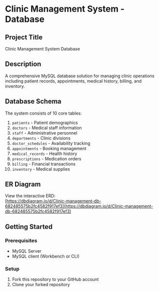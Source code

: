 # Clinic Management System - Database

## Project Title
Clinic Management System Database

## Description
A comprehensive MySQL database solution for managing clinic operations including patient records, appointments, medical history, billing, and inventory.

## Database Schema
The system consists of 10 core tables:
1. `patients` - Patient demographics
2. `doctors` - Medical staff information
3. `staff` - Administrative personnel
4. `departments` - Clinic divisions
5. `doctor_schedules` - Availability tracking
6. `appointments` - Booking management
7. `medical_records` - Health history
8. `prescriptions` - Medication orders
9. `billing` - Financial transactions
10. `inventory` - Medical supplies

## ER Diagram
View the interactive ERD:  
[https://dbdiagram.io/d/Clinic-management-db-682485575b2fc4582f917ef3](https://dbdiagram.io/d/Clinic-management-db-682485575b2fc4582f917ef3)

## Getting Started

### Prerequisites
- MySQL Server
- MySQL client (Workbench or CLI)

### Setup
1. Fork this repository to your GitHub account
2. Clone your forked repository